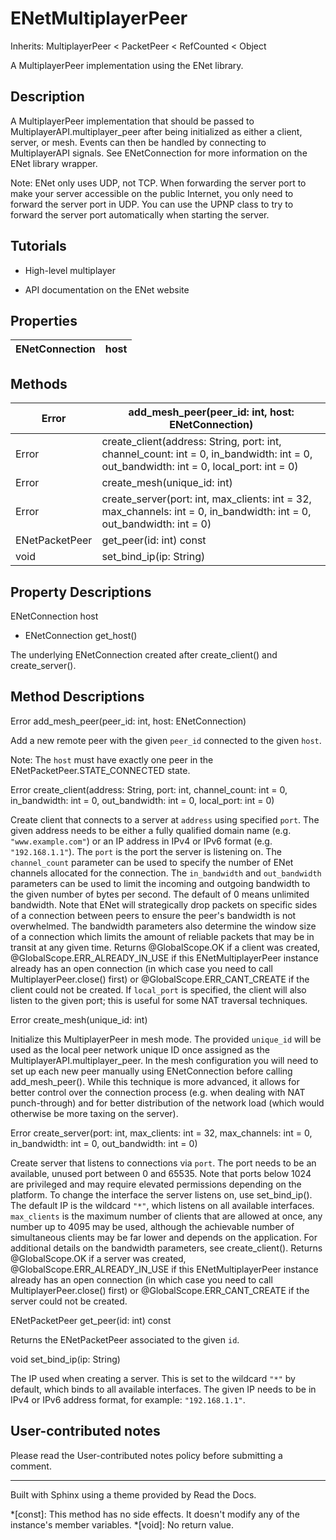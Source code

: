 # ENetMultiplayerPeer

Inherits: MultiplayerPeer < PacketPeer < RefCounted < Object

A MultiplayerPeer implementation using the ENet library.

## Description

A MultiplayerPeer implementation that should be passed to
MultiplayerAPI.multiplayer_peer after being initialized as either a client,
server, or mesh. Events can then be handled by connecting to MultiplayerAPI
signals. See ENetConnection for more information on the ENet library wrapper.

Note: ENet only uses UDP, not TCP. When forwarding the server port to make
your server accessible on the public Internet, you only need to forward the
server port in UDP. You can use the UPNP class to try to forward the server
port automatically when starting the server.

## Tutorials

  * High-level multiplayer

  * API documentation on the ENet website

## Properties

ENetConnection | host  
---|---  
  
## Methods

Error | add_mesh_peer(peer_id: int, host: ENetConnection)  
---|---  
Error | create_client(address: String, port: int, channel_count: int = 0, in_bandwidth: int = 0, out_bandwidth: int = 0, local_port: int = 0)  
Error | create_mesh(unique_id: int)  
Error | create_server(port: int, max_clients: int = 32, max_channels: int = 0, in_bandwidth: int = 0, out_bandwidth: int = 0)  
ENetPacketPeer | get_peer(id: int) const  
void | set_bind_ip(ip: String)  
  
## Property Descriptions

ENetConnection host

  * ENetConnection get_host()

The underlying ENetConnection created after create_client() and
create_server().

## Method Descriptions

Error add_mesh_peer(peer_id: int, host: ENetConnection)

Add a new remote peer with the given `peer_id` connected to the given `host`.

Note: The `host` must have exactly one peer in the
ENetPacketPeer.STATE_CONNECTED state.

Error create_client(address: String, port: int, channel_count: int = 0,
in_bandwidth: int = 0, out_bandwidth: int = 0, local_port: int = 0)

Create client that connects to a server at `address` using specified `port`.
The given address needs to be either a fully qualified domain name (e.g.
`"www.example.com"`) or an IP address in IPv4 or IPv6 format (e.g.
`"192.168.1.1"`). The `port` is the port the server is listening on. The
`channel_count` parameter can be used to specify the number of ENet channels
allocated for the connection. The `in_bandwidth` and `out_bandwidth`
parameters can be used to limit the incoming and outgoing bandwidth to the
given number of bytes per second. The default of 0 means unlimited bandwidth.
Note that ENet will strategically drop packets on specific sides of a
connection between peers to ensure the peer's bandwidth is not overwhelmed.
The bandwidth parameters also determine the window size of a connection which
limits the amount of reliable packets that may be in transit at any given
time. Returns @GlobalScope.OK if a client was created,
@GlobalScope.ERR_ALREADY_IN_USE if this ENetMultiplayerPeer instance already
has an open connection (in which case you need to call MultiplayerPeer.close()
first) or @GlobalScope.ERR_CANT_CREATE if the client could not be created. If
`local_port` is specified, the client will also listen to the given port; this
is useful for some NAT traversal techniques.

Error create_mesh(unique_id: int)

Initialize this MultiplayerPeer in mesh mode. The provided `unique_id` will be
used as the local peer network unique ID once assigned as the
MultiplayerAPI.multiplayer_peer. In the mesh configuration you will need to
set up each new peer manually using ENetConnection before calling
add_mesh_peer(). While this technique is more advanced, it allows for better
control over the connection process (e.g. when dealing with NAT punch-through)
and for better distribution of the network load (which would otherwise be more
taxing on the server).

Error create_server(port: int, max_clients: int = 32, max_channels: int = 0,
in_bandwidth: int = 0, out_bandwidth: int = 0)

Create server that listens to connections via `port`. The port needs to be an
available, unused port between 0 and 65535. Note that ports below 1024 are
privileged and may require elevated permissions depending on the platform. To
change the interface the server listens on, use set_bind_ip(). The default IP
is the wildcard `"*"`, which listens on all available interfaces.
`max_clients` is the maximum number of clients that are allowed at once, any
number up to 4095 may be used, although the achievable number of simultaneous
clients may be far lower and depends on the application. For additional
details on the bandwidth parameters, see create_client(). Returns
@GlobalScope.OK if a server was created, @GlobalScope.ERR_ALREADY_IN_USE if
this ENetMultiplayerPeer instance already has an open connection (in which
case you need to call MultiplayerPeer.close() first) or
@GlobalScope.ERR_CANT_CREATE if the server could not be created.

ENetPacketPeer get_peer(id: int) const

Returns the ENetPacketPeer associated to the given `id`.

void set_bind_ip(ip: String)

The IP used when creating a server. This is set to the wildcard `"*"` by
default, which binds to all available interfaces. The given IP needs to be in
IPv4 or IPv6 address format, for example: `"192.168.1.1"`.

## User-contributed notes

Please read the User-contributed notes policy before submitting a comment.

* * *

Built with Sphinx using a theme provided by Read the Docs.

  *[const]: This method has no side effects. It doesn't modify any of the instance's member variables.
  *[void]: No return value.


